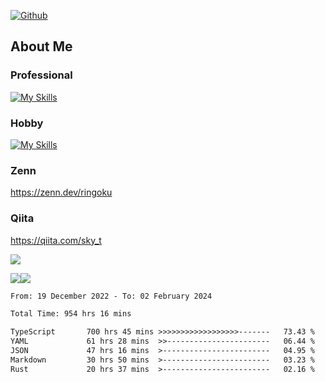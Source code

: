 [![Github](https://img.shields.io/github/followers/skyt-a?label=Follow&style=social)](https://github.com/skyt-a)

## About Me
### Professional
[![My Skills](https://skillicons.dev/icons?i=react,ts,js,nodejs,java,graphql,firebase,githubactions&theme=light)](https://skillicons.dev)
### Hobby
[![My Skills](https://skillicons.dev/icons?i=unity,rust,py&theme=light)](https://skillicons.dev)

### Zenn
https://zenn.dev/ringoku
### Qiita
https://qiita.com/sky_t


![](https://github-profile-summary-cards.vercel.app/api/cards/profile-details?username=skyt-a&theme=default)

![](https://github-profile-summary-cards.vercel.app/api/cards/repos-per-language?username=skyt-a&theme=default)![](https://github-profile-summary-cards.vercel.app/api/cards/stats?username=RinGoku&theme=default)

<!--START_SECTION:waka-->

```txt
From: 19 December 2022 - To: 02 February 2024

Total Time: 954 hrs 16 mins

TypeScript       700 hrs 45 mins >>>>>>>>>>>>>>>>>>-------   73.43 %
YAML             61 hrs 28 mins  >>-----------------------   06.44 %
JSON             47 hrs 16 mins  >------------------------   04.95 %
Markdown         30 hrs 50 mins  >------------------------   03.23 %
Rust             20 hrs 37 mins  >------------------------   02.16 %
```

<!--END_SECTION:waka-->
